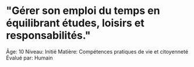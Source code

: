# "Gérer son emploi du temps en équilibrant études, loisirs et responsabilités."

Âge: 10
Niveau: Initié
Matière: Compétences pratiques de vie et citoyenneté
Évalué par: Humain
